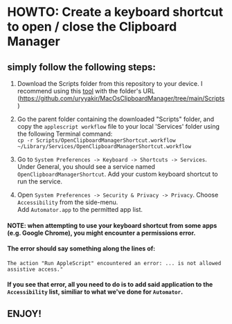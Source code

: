 # HOWTO: Create a keyboard shortcut to open / close the Clipboard Manager
## simply follow the following steps:

1. Download the Scripts folder from this repository to your device. I recommend using this [tool](https://github.com/uryyakir/MacOsClipboardManager/tree/main/Scripts) with the folder's URL (https://github.com/uryyakir/MacOsClipboardManager/tree/main/Scripts)

2. Go the parent folder containing the downloaded "Scripts" folder, and copy the `applescript workflow` file to your local 'Services' folder using the following Terminal command:    
  `cp -r Scripts/OpenClipboardManagerShortcut.workflow ~/Library/Services/OpenClipboardManagerShortcut.workflow`
  
3. Go to `System Preferences -> Keyboard -> Shortcuts -> Services`. Under General, you should see a service named `OpenClipboardManagerShortcut`. 
Add your custom keyboard shortcut to run the service.
  
4. Open `System Preferences -> Security & Privacy -> Privacy`. Choose `Accessibility` from the side-menu.<br>
Add `Automator.app` to the permitted app list.

#### NOTE: when attempting to use your keyboard shortcut from some apps (e.g. Google Chrome), you might encounter a permissions error.
#### The error should say something along the lines of:
`The action "Run AppleScript" encountered an error: ... is not allowed assistive access." `
#### If you see that error, all you need to do is to add said application to the `Accessibility` list, similiar to what we've done for `Automator`.

## ENJOY!
